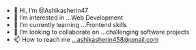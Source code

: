 - 👋 Hi, I’m @Ashikasherin47
- 👀 I’m interested in ...Web Development
- 🌱 I’m currently learning ...Frontend skills
- 💞️ I’m looking to collaborate on ...challenging software projects
- 📫 How to reach me ...ashikasherin458@gmail.com
  

<!---
Ashikasherin47/Ashikasherin47 is a ✨ special ✨ repository because its `README.md` (this file) appears on your GitHub profile.
You can click the Preview link to take a look at your changes.
--->
